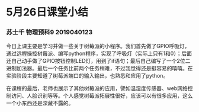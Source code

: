 # 5月26日课堂小结
### 苏士千 物理预科9  2019040123

​	今日上课主要是学习并做一些关于树莓派的小程序。我们首先做了GPIO呼吸灯，通过远程操控树莓派、编写python程序，实现了呼吸灯（实际上只有1和0）；后面还自己动手做了GPIO按钮控制LED灯，用到了if语句；最后自己编写了一个2位二进制加法器。最后一个任务比前两个任务稍难，不过我觉得还是挺容易的嘻嘻。在实验阶段主要知道了树莓派端口的输入输出，也熟悉和应用了python。

​	在课程的最后，老师也展示了其他树莓派的应用，譬如温湿度传感器、web网络控制访问、人脸识别等等。个人感觉树莓派拓展性很好，应该可以有很多应用，这么一个小东西还是深藏不露的。